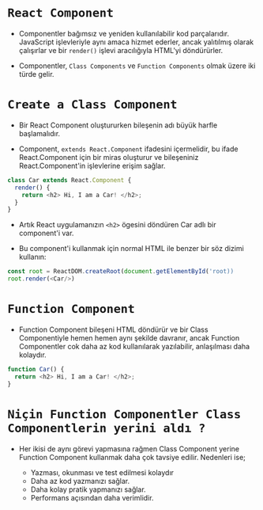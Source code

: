 # `React Component`

- Componentler bağımsız ve yeniden kullanılabilir kod parçalarıdır. JavaScript işlevleriyle aynı amaca hizmet ederler, ancak yalıtılmış olarak çalışırlar ve bir `render()` işlevi aracılığıyla HTML'yi döndürürler.

- Componentler, `Class Components` ve `Function Components` olmak üzere iki türde gelir.

# `Create a Class Component`

- Bir React Component oluştururken bileşenin adı büyük harfle başlamalıdır.

- Component, `extends React.Component` ifadesini içermelidir, bu ifade React.Component için bir miras oluşturur ve bileşeniniz React.Component'in işlevlerine erişim sağlar.

```javascript
class Car extends React.Component {
  render() {
    return <h2> Hi, I am a Car! </h2>;
  }
}
```

- Artık React uygulamanızın `<h2>` ögesini döndüren Car adlı bir component'i var.

- Bu component'i kullanmak için normal HTML ile benzer bir söz dizimi kullanın:

```javascript
const root = ReactDOM.createRoot(document.getElementById('root))
root.render(<Car/>)
```

# `Function Component`

- Function Component bileşeni HTML döndürür ve bir Class Componentiyle hemen hemen aynı şekilde davranır, ancak Function Componentler cok daha az kod kullanılarak yazılabilir, anlaşılması daha kolaydır.

```javascript
function Car() {
  return <h2> Hi, I am a Car! </h2>;
}
```

# `Niçin Function Componentler Class Componentlerin yerini aldı ?`

- Her ikisi de aynı görevi yapmasına rağmen Class Component yerine Function Component kullanmak daha çok tavsiye edilir. Nedenleri ise;

  - Yazması, okunması ve test edilmesi kolaydır
  - Daha az kod yazmanızı sağlar.
  - Daha kolay pratik yapmanızı sağlar.
  - Performans açısından daha verimlidir.
